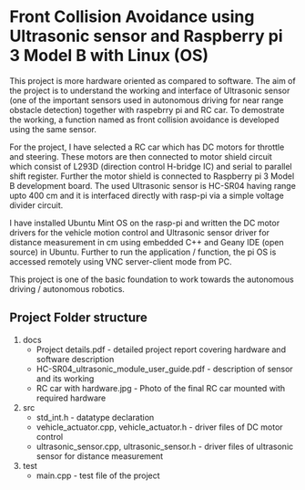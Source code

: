 # Front Collision Avoidance using Ultrasonic sensor and Raspberry pi 3 Model B with Linux (OS)

This project is more hardware oriented as compared to software. The aim of the project is to understand the working and interface of Ultrasonic sensor (one of the important sensors used in autonomous driving for near range obstacle detection) together with raspebrry pi and RC car. To demostrate the working, a function named as front collision avoidance is developed using the same sensor.

For the project, I have selected a RC car which has DC motors for throttle and steering. These motors are then connected to motor shield circuit which consist of L293D (direction control H-bridge IC) and serial to parallel shift register. Further the motor shield is connected to Raspberry pi 3 Model B development board. The used Ultrasonic sensor is HC-SR04 having range upto 400 cm and it is interfaced directly with rasp-pi via a simple voltage divider circuit.

I have installed Ubuntu Mint OS on the rasp-pi and written the DC motor drivers for the vehicle motion control and Ultrasonic sensor driver for distance measurement in cm using embedded C++ and Geany IDE (open source) in Ubuntu. Further to run the application / function, the pi OS is accessed remotely using VNC server-client mode from PC.

This project is one of the basic foundation to work towards the autonomous driving / autonomous robotics.

## Project Folder structure

1. docs 
    * Project details.pdf - detailed project report covering hardware and software description
    * HC-SR04_ultrasonic_module_user_guide.pdf - description of sensor and its working
    * RC car with hardware.jpg - Photo of the final RC car mounted with required hardware
2. src
    * std_int.h - datatype declaration
    * vehicle_actuator.cpp, vehicle_actuator.h - driver files of DC motor control 
    * ultrasonic_sensor.cpp, ultrasonic_sensor.h - driver files of ultrasonic sensor for distance measurement 
3. test
    * main.cpp - test file of the project
